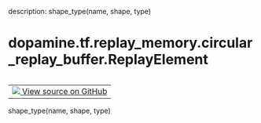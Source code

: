 description: shape_type(name, shape, type)

<div itemscope itemtype="http://developers.google.com/ReferenceObject">
<meta itemprop="name" content="dopamine.tf.replay_memory.circular_replay_buffer.ReplayElement" />
<meta itemprop="path" content="Stable" />
</div>

# dopamine.tf.replay_memory.circular_replay_buffer.ReplayElement

<!-- Insert buttons and diff -->

<table class="tfo-notebook-buttons tfo-api nocontent" align="left">
<td>
  <a target="_blank" href="https://github.com/google/dopamine/tree/master/dopamine/tf/replay_memory/circular_replay_buffer.py">
    <img src="https://www.tensorflow.org/images/GitHub-Mark-32px.png" />
    View source on GitHub
  </a>
</td>
</table>



shape_type(name, shape, type)

<!-- Placeholder for "Used in" -->


